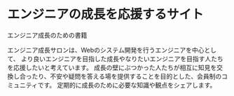 # エンジニアの成長を応援するサイト

エンジニア成長のための書籍


エンジニア成長サロンは、Webのシステム開発を行うエンジニアを中心として、
より良いエンジニアを目指した成長やなりたいエンジニアを目指す人たちを応援したいと考えています。
成長の壁にぶつかった人たちが相互に知見を交換し合ったり、不安や疑問を答える場を提供することを目的とした、会員制のコミュニティです。
定期的に成長のために必要な知識や観点をシェアします。
